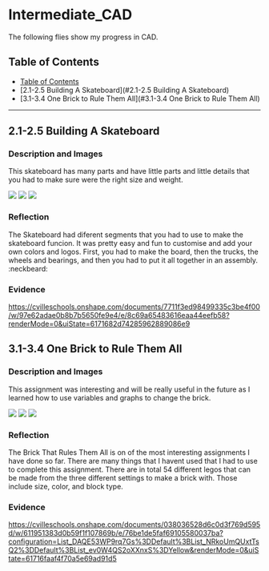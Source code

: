 # Intermediate_CAD
 The following flies show my progress in CAD. 
## Table of Contents
* [Table of Contents](#TableOfContents)
* [2.1-2.5 Building A Skateboard](#2.1-2.5 Building A Skateboard)
* [3.1-3.4 One Brick to Rule Them All](#3.1-3.4 One Brick to Rule Them All)
---

## 2.1-2.5 Building A Skateboard

### Description and Images
This skateboard has many parts and have little parts and little details that you had to make sure were the right size and weight.

<img src="https://user-images.githubusercontent.com/71342195/138284141-09e13126-1f95-460a-8726-3d39683ced28.png"> <img src="https://user-images.githubusercontent.com/71342195/138284013-de2dab76-2549-4a1c-acbc-b02f35a46f02.png">         <img src="https://user-images.githubusercontent.com/71342195/138283824-b6c2d7a6-0c88-4413-b212-28cbb7ad821e.png">

### Reflection
The Skateboard had diferent segments that you had to use to make the skateboard funcion. It was pretty easy and fun to customise and add your own colors and logos. First, you had to make the board, then the trucks, the wheels and bearings, and then you had to put it all together in an assembly. :neckbeard:      

### Evidence
https://cvilleschools.onshape.com/documents/7711f3ed98499335c3be4f00/w/97e62adae0b8b7b5650fe9e4/e/8c69a65483616eaa44eefb58?renderMode=0&uiState=6171682d74285962889086e9

## 3.1-3.4 One Brick to Rule Them All

### Description and Images
This assignment was interesting and will be really useful in the future as I learned how to use variables and graphs to change the brick.

<img src="https://user-images.githubusercontent.com/71342195/138289143-c76eb2ef-cb34-4f4a-907d-38d5d237de31.png"> <img src="https://user-images.githubusercontent.com/71342195/138289448-4bc8b72f-717e-4845-8661-14251ca37e29.png"> <img src="https://user-images.githubusercontent.com/71342195/138289561-a2604c6d-7a5d-44d8-be02-d8a956e8541b.png">

### Reflection
The Brick That Rules Them All is on of the most interesting assignments I have done so far. There are many things that I havent used that I had to use to complete this assignment. There are in total 54 different legos that can be made from the three different settings to make a brick with. Those include size, color, and block type.

### Evidence
https://cvilleschools.onshape.com/documents/038036528d6c0d3f769d595d/w/611951383d0b59f1f107869b/e/76be1de5faf69105580037ba?configuration=List_DAQE53WP9rq7Gs%3DDefault%3BList_NRkoUmQUxtTsQ2%3DDefault%3BList_ev0W4QS2oXXnxS%3DYellow&renderMode=0&uiState=61716faaf4f70a5e69ad91d5
